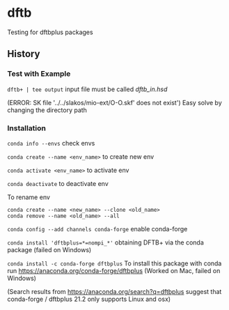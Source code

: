 # dftb
 Testing for dftbplus packages

## History

### Test with Example

`dftb+ | tee output` input file must be called *dftb_in.hsd*

(ERROR: SK file '../../slakos/mio-ext/O-O.skf' does not exist') Easy solve by changing the directory path


### Installation

`conda info --envs` check envs

`conda create --name <env_name>` to create new env

`conda activate <env_name>` to activate env

`conda deactivate` to deactivate env

To rename env
```
conda create --name <new_name> --clone <old_name>
conda remove --name <old_name> --all
```

`conda config --add channels conda-forge` enable conda-forge


`conda install 'dftbplus=*=nompi_*'`  obtaining DFTB+ via the conda package (failed on Windows)

`conda install -c conda-forge dftbplus` To install this package with conda run https://anaconda.org/conda-forge/dftbplus (Worked on Mac, failed on Windows)

(Search results from https://anaconda.org/search?q=dftbplus suggest that conda-forge / dftbplus 21.2 only supports Linux and osx)

